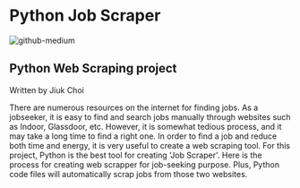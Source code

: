 # Python Job Scraper
![github-medium](image_01.png)

## Python Web Scraping project
Written by Jiuk Choi

There are numerous resources on the internet for finding jobs. As a jobseeker, it is easy to find and search jobs manually through websites such as Indoor, Glassdoor, etc. However, it is somewhat tedious process, and it may take a long time to find a right one. In order to find a job and reduce both time and energy, it is very useful to create a web scraping tool. For this project, Python is the best tool for creating 'Job Scraper'.
Here is the process for creating web scrapper for job-seeking purpose.
Plus, Python code files will automatically scrap jobs from those two websites.